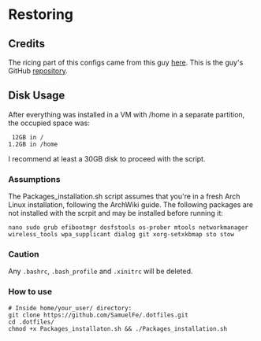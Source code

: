# Restoring

## Credits
The ricing part of this configs came from this guy [here](https://www.reddit.com/r/unixporn/comments/p42g3l/i3_simple_man_rice_one_dark_nord_dracula_mixture/).
This is the guy's GitHub [repository](https://github.com/totoro-ghost/dotfiles).

## Disk Usage
After everything was installed in a VM with /home in a separate partition, the occupied space was:
```
 12GB in /
1.2GB in /home
```
I recommend at least a 30GB disk to proceed with the script.

### Assumptions
The Packages_installation.sh script assumes that you're in a fresh Arch Linux installation, following the ArchWiki guide. The following packages are not installed with the scrpit and may be installed before running it:
```
nano sudo grub efibootmgr dosfstools os-prober mtools networkmanager wireless_tools wpa_supplicant dialog git xorg-setxkbmap sto stow 
```

### Caution
Any `.bashrc`, `.bash_profile` and `.xinitrc` will be deleted.

### How to use
```
# Inside home/your_user/ directory:
git clone https://github.com/SamuelFe/.dotfiles.git
cd .dotfiles/
chmod +x Packages_installaton.sh && ./Packages_installation.sh
```

